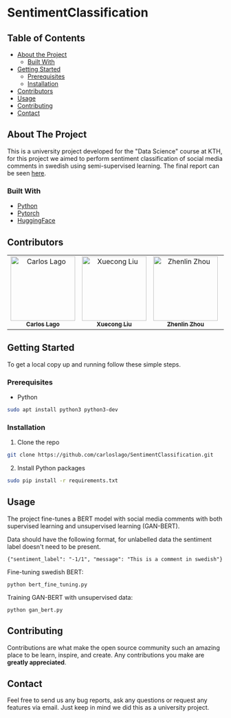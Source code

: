 # SentimentClassification

<!-- TABLE OF CONTENTS -->
## Table of Contents

* [About the Project](#about-the-project)
  * [Built With](#built-with)
* [Getting Started](#getting-started)
  * [Prerequisites](#prerequisites)
  * [Installation](#installation)
* [Contributors](#contributors)
* [Usage](#usage)
* [Contributing](#contributing)
* [Contact](#contact)



<!-- ABOUT THE PROJECT -->
## About The Project

This is a university project developed for the "Data Science" course at KTH, for this project we aimed to perform sentiment classification of social media comments in swedish using semi-supervised learning. The final report can be seen [here](Research_Report.pdf).

### Built With

* [Python](https://www.python.org/)
* [Pytorch](https://pytorch.org/)
* [HuggingFace](https://huggingface.co/)

## Contributors

<!-- ALL-CONTRIBUTORS-LIST:START - Do not remove or modify this section -->
<!-- prettier-ignore -->
<table align="center">
  <tr>
    <td align="center"><a href="https://github.com/carloslago">
        <img src="https://avatars2.githubusercontent.com/u/15263623?s=400&v=4" 
        width="150px;" alt="Carlos Lago"/><br/><sub><b>Carlos Lago</b></sub></a><br/></td>
    <td align="center"><a href="https://github.com/xc-liu">
        <img src="https://avatars.githubusercontent.com/u/47290005?v=4" 
        width="150px;" alt="Xuecong Liu"/><br /><sub><b>Xuecong Liu</b></sub></a><br/></td>
   <td align="center"><a href="https://github.com/xc-liu">
        <img src="https://avatars.githubusercontent.com/u/43607124?v=4" 
        width="150px;" alt="Zhenlin Zhou"/><br /><sub><b>Zhenlin Zhou</b></sub></a><br/></td>
   <td align="center"><a href="https://github.com/eliott-remmer">
        <img src="https://avatars.githubusercontent.com/u/73662183?v=4" 
        width="150px;" alt="Xuecong Liu"/><br /><sub><b>Eliott Remmer</b></sub></a><br/></td>

  </tr>
</table>

<!-- GETTING STARTED -->
## Getting Started

To get a local copy up and running follow these simple steps.

### Prerequisites
* Python
```sh
sudo apt install python3 python3-dev
```
### Installation
 
1. Clone the repo
```sh
git clone https://github.com/carloslago/SentimentClassification.git
```
2. Install Python packages
```sh
sudo pip install -r requirements.txt
```

## Usage

The project fine-tunes a BERT model with social media comments with both supervised learning and unsupervised learning (GAN-BERT).

Data should have the following format, for unlabelled data the sentiment label doesn't need to be present.
```
{"sentiment_label": "-1/1", "message": "This is a comment in swedish"}
```

Fine-tuning swedish BERT:
```
python bert_fine_tuning.py
```

Training GAN-BERT with unsupervised data:
```
python gan_bert.py
```
<!-- CONTRIBUTING -->
## Contributing

Contributions are what make the open source community such an amazing place to be learn, inspire, and create. Any contributions you make are **greatly appreciated**.

<!-- CONTACT -->
## Contact

Feel free to send us any bug reports, ask any questions or request any features via email. Just keep in mind we did this as a university project.

